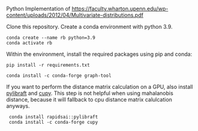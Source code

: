 Python Implementation of https://faculty.wharton.upenn.edu/wp-content/uploads/2012/04/Multivariate-distributions.pdf

Clone this repository. Create a conda environment with python 3.9. 

```
conda create --name rb python=3.9
conda activate rb
```

Within the environment, install the required packages using pip and conda:
```
pip install -r requirements.txt
```
```
conda install -c conda-forge graph-tool
```
If you want to perform the distance matrix calculation on a GPU, also install [pylibraft](https://anaconda.org/rapidsai/pylibraft) and [cupy](https://docs.cupy.dev/en/v13.2.0/install.html#installing-cupy). 
This step is not helpful when using mahalanobis distance, because it will fallback to cpu distance matrix calulcation anyways.
```
 conda install rapidsai::pylibraft
 conda install -c conda-forge cupy
```

